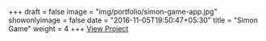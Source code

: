 +++
draft = false
image = "img/portfolio/simon-game-app.jpg"
showonlyimage = false
date = "2016-11-05T19:50:47+05:30"
title = "Simon Game"
weight = 4
+++
<a href="http://simon-game-app.surge.sh/" target="_blank">View Project</a>
